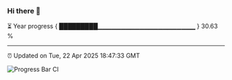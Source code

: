 ### Hi there 👋

⏳ Year progress { █████████▁▁▁▁▁▁▁▁▁▁▁▁▁▁▁▁▁▁▁▁▁ } 30.63 %

---

⏰ Updated on Tue, 22 Apr 2025 18:47:33 GMT

![Progress Bar CI](https://github.com/IshwaranRudhara/GIT-ACTION/workflows/Progress%20Bar%20CI/badge.svg)
